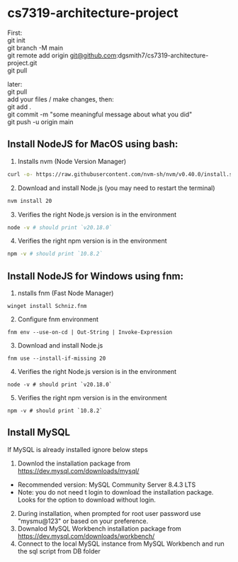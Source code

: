 # cs7319-architecture-project

First:  
git init  
git branch -M main  
git remote add origin git@github.com:dgsmith7/cs7319-architecture-project.git  
git pull

later:  
git pull  
add your files / make changes, then:  
git add .  
git commit -m "some meaningful message about what you did"  
git push -u origin main

## Install NodeJS for MacOS using bash:
1. Installs nvm (Node Version Manager)
```bash
curl -o- https://raw.githubusercontent.com/nvm-sh/nvm/v0.40.0/install.sh | bash
```

2. Download and install Node.js (you may need to restart the terminal)
```bash
nvm install 20
```

3. Verifies the right Node.js version is in the environment
```bash
node -v # should print `v20.18.0`
```

4. Verifies the right npm version is in the environment
```bash
npm -v # should print `10.8.2`
```

## Install NodeJS for Windows using fnm:
1. nstalls fnm (Fast Node Manager)
```fnm
winget install Schniz.fnm
```

2. Configure fnm environment
```fnm
fnm env --use-on-cd | Out-String | Invoke-Expression
```

3. Download and install Node.js
```fnm
fnm use --install-if-missing 20
```

4. Verifies the right Node.js version is in the environment
```fnm
node -v # should print `v20.18.0`
```

5. Verifies the right npm version is in the environment
```fnm
npm -v # should print `10.8.2`
```

## Install MySQL

If MySQL is already installed ignore below steps
1. Downlod the installation package from https://dev.mysql.com/downloads/mysql/

- Recommended version: MySQL Community Server 8.4.3 LTS
- Note: you do not need t login to download the installation package. Looks for the option to download without login.
2. During installation, when prompted for root user password use "mysmu@123" or based on your preference.
3. Downalod MySQL Workbench installation package from https://dev.mysql.com/downloads/workbench/
4. Connect to the local MySQL instance from MySQL Workbench and run the sql script from DB folder